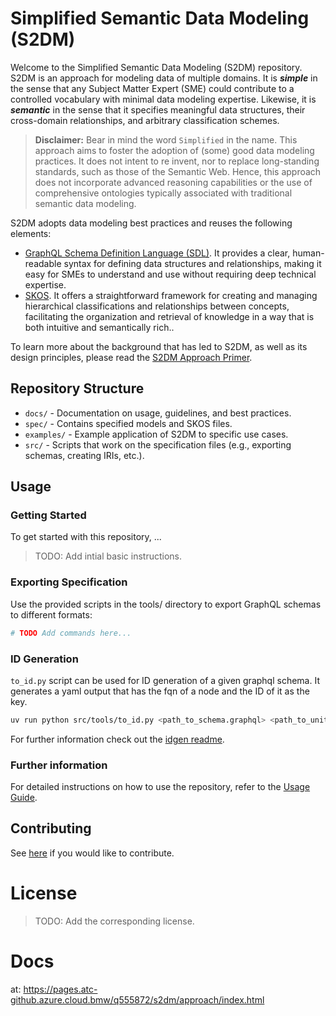 # Simplified Semantic Data Modeling (S2DM)
Welcome to the Simplified Semantic Data Modeling (S2DM) repository.
S2DM is an approach for modeling data of multiple domains.
It is **_simple_** in the sense that any Subject Matter Expert (SME) could contribute to a controlled vocabulary with minimal data modeling expertise.
Likewise, it is **_semantic_** in the sense that it specifies meaningful data structures, their cross-domain relationships, and arbitrary classification schemes.

> **Disclaimer:** Bear in mind the word `Simplified` in the name.
This approach aims to foster the adoption of (some) good data modeling practices.
It does not intent to re invent, nor to replace long-standing standards, such as those of the Semantic Web.
Hence, this approach does not incorporate advanced reasoning capabilities or the use of comprehensive ontologies typically associated with traditional semantic data modeling.


S2DM adopts data modeling best practices and reuses the following elements:
- [GraphQL Schema Definition Language (SDL)](https://graphql.org/learn/schema/).
It provides a clear, human-readable syntax for defining data structures and relationships, making it easy for SMEs to understand and use without requiring deep technical expertise.
- [SKOS](https://www.w3.org/2004/02/skos/).
It offers a straightforward framework for creating and managing hierarchical classifications and relationships between concepts, facilitating the organization and retrieval of knowledge in a way that is both intuitive and semantically rich..

To learn more about the background that has led to S2DM, as well as its design principles, please read the [S2DM Approach Primer](docs/s2dm_approach_primer.md).
## Repository Structure

- `docs/` - Documentation on usage, guidelines, and best practices.
- `spec/` - Contains specified models and SKOS files.
- `examples/` - Example application of S2DM to specific use cases.
- `src/` - Scripts that work on the specification files (e.g., exporting schemas, creating IRIs, etc.).

## Usage
### Getting Started
To get started with this repository, ...
> TODO: Add intial basic instructions.

### Exporting Specification
Use the provided scripts in the tools/ directory to export GraphQL schemas to different formats:
```bash
# TODO Add commands here...
```

### ID Generation

`to_id.py` script can be used for ID generation of a given graphql schema.
It generates a yaml output that has the fqn of a node and the ID of it as the key.

```bash
uv run python src/tools/to_id.py <path_to_schema.graphql> <path_to_units.yaml> output.yaml
```

For further information check out the [idgen readme](src/idgen/README.md).

### Further information
For detailed instructions on how to use the repository, refer to the [Usage Guide](docs/usage_guide.md).

## Contributing

See [here](docs/CONTRIBUTING.md) if you would like to contribute.

# License
> TODO: Add the corresponding license.

# Docs

at: https://pages.atc-github.azure.cloud.bmw/q555872/s2dm/approach/index.html
